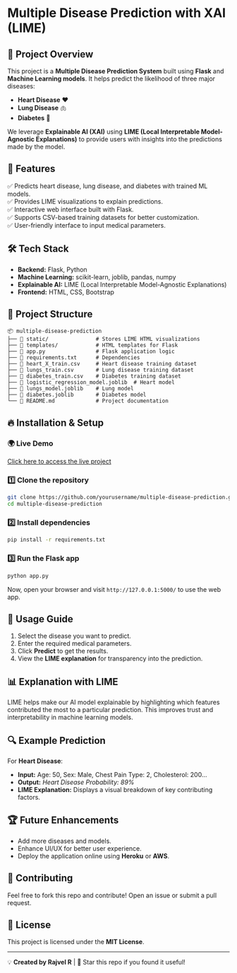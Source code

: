 # Multiple Disease Prediction with XAI (LIME)

## 🚀 Project Overview
This project is a **Multiple Disease Prediction System** built using **Flask** and **Machine Learning models**. It helps predict the likelihood of three major diseases:

- **Heart Disease** ❤️
- **Lung Disease** 🫁
- **Diabetes** 🍬

We leverage **Explainable AI (XAI)** using **LIME (Local Interpretable Model-Agnostic Explanations)** to provide users with insights into the predictions made by the model.

## 🎯 Features
✅ Predicts heart disease, lung disease, and diabetes with trained ML models.  
✅ Provides LIME visualizations to explain predictions.  
✅ Interactive web interface built with Flask.  
✅ Supports CSV-based training datasets for better customization.  
✅ User-friendly interface to input medical parameters.  

## 🛠 Tech Stack
- **Backend:** Flask, Python
- **Machine Learning:** scikit-learn, joblib, pandas, numpy
- **Explainable AI:** LIME (Local Interpretable Model-Agnostic Explanations)
- **Frontend:** HTML, CSS, Bootstrap

## 📂 Project Structure
```
📦 multiple-disease-prediction
├── 📁 static/               # Stores LIME HTML visualizations
├── 📁 templates/            # HTML templates for Flask
├── 📄 app.py                # Flask application logic
├── 📄 requirements.txt      # Dependencies
├── 📄 heart_X_train.csv     # Heart disease training dataset
├── 📄 lungs_train.csv       # Lung disease training dataset
├── 📄 diabetes_train.csv    # Diabetes training dataset
├── 📄 logistic_regression_model.joblib  # Heart model
├── 📄 lungs_model.joblib    # Lung model
├── 📄 diabetes.joblib       # Diabetes model
└── 📄 README.md             # Project documentation
```

## 🔥 Installation & Setup

### 🌍 Live Demo
[Click here to access the live project](https://healthforecast5.onrender.com/)
### 1️⃣ Clone the repository
```bash
git clone https://github.com/yourusername/multiple-disease-prediction.git
cd multiple-disease-prediction
```
### 2️⃣ Install dependencies
```bash
pip install -r requirements.txt
```
### 3️⃣ Run the Flask app
```bash
python app.py
```
Now, open your browser and visit `http://127.0.0.1:5000/` to use the web app.

## 🎨 Usage Guide
1. Select the disease you want to predict.
2. Enter the required medical parameters.
3. Click **Predict** to get the results.
4. View the **LIME explanation** for transparency into the prediction.

## 📊 Explanation with LIME
LIME helps make our AI model explainable by highlighting which features contributed the most to a particular prediction. This improves trust and interpretability in machine learning models.

## 🔍 Example Prediction
For **Heart Disease**:
- **Input:** Age: 50, Sex: Male, Chest Pain Type: 2, Cholesterol: 200...
- **Output:** *Heart Disease Probability: 89%*
- **LIME Explanation:** Displays a visual breakdown of key contributing factors.

## 🏆 Future Enhancements
- Add more diseases and models.
- Enhance UI/UX for better user experience.
- Deploy the application online using **Heroku** or **AWS**.

## 🤝 Contributing
Feel free to fork this repo and contribute! Open an issue or submit a pull request.

## 📜 License
This project is licensed under the **MIT License**.

---
💡 **Created by Rajvel R** | 🌟 Star this repo if you found it useful!

